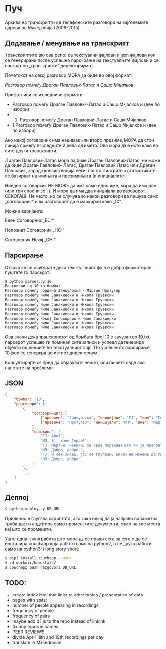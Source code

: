 Пуч
===

Архива на транскрипти од телефонските разговори на најголемите цареви
во Македонија (2006-2015).

Додавање / менување на транскрипт
---------------------------------

Транскриптите (во ова репо) се текстуални фајлови и json фајлови кои
се генерирани после успешно парсирање на текстуалните фајлови и се
наоѓаат во „транскрипти“ директориумот.

Почетокот на секој разговор МОРА да биде во овој формат:

*Разговор помеѓу Драган Павловиќ-Латас и Сашо Мијалков*

Прифатливи се и следниве формати:
* Разговор помеѓу Драган Павловиќ-Латас и Сашо Мијалков и (ден по избори)
* 1. Разговор помеѓу Драган Павловиќ-Латас и Сашо Мијалков
* 1.Разговор помеѓу Драган Павловиќ-Латас и Сашо Мијалков и (ден по избори)

Ако некој соговорник има надимак или второ презиме, МОРА да стои линија
помеѓу последните 2 дела од името. Ова мора да е исто како во сите други
транскрипти.

Драган Павловиќ-Латас мора да биде Драган Павловиќ-Латас, не може да
биде Драган Павловиќ- Латас, Драган Павловиќ Латас или Драган Павловиќ,
заради конзистенција нели, пошто филтрите и статистиките се базираат на
имињата и презимињата (и иницијалите).

Ниеден соговорник НЕ МОЖЕ да има само едно име, мора да има две (или
три споени со -).
И мора да има два иницијали во разоворот. СЕКОГАШ!
Не често, но се случува во некои разговори да пишува само „соговорник“
и во разговорот да е маркиран како „С:“.

Можни варијанти:

Еден Соговорник „ЕС:“

Непознат Соговорник „НС:“

Соговорник Некој „СН:“


Парсирање
---------

Откако ќе се осигурате дека текстуалниот фајл е добро форматиран,
пуштете го парсерот:

```sh
$ python parser.py 10
Разговори од 10-та бомба:
Разговор помеѓу Гордана Јанкулоска и Мартин Протугер
Разговор помеѓу Миле Јанакиески и Никола Груевски
Разговор помеѓу Миле Јанакиески и Никола Груевски
Разговор помеѓу Миле Јанакиески и Никола Груевски
Разговор помеѓу Миле Јанакиески и Никола Груевски
Разговор помеѓу Миле Јанакиески и Никола Груевски
Разговор помеѓу Некој Соговорник и Миле Јанакиески
Разговор помеѓу Миле Јанакиески и Никола Груевски
Разговор помеѓу Миле Јанакиески и Никола Груевски
```

Ова значи дека транскриптот од бомбата број 10 е зачуван во 10.txt,
парсерот успешно ги поминал сите записи и успеал да генерира објекти
од линиите во текстуалниот фајл.
По успешното парсирање, 10.json се генерира во истиот директориум.

Консултирајте се пред да објавувате нешто, или пишете овде ако налетате
на проблеми.

JSON
----

```json
{
    "бомба": "10",
    "разговори": [
        {
            "соговорници": [
                {"презиме": "Јанкулоска", "иницијали": "ГЈ", "име": "Гордана"},
                {"презиме": "Протугер", "иницијали": "МП", "име": "Мартин"}
            ],
            "содржина": [
                "ГЈ: Ало?",
                "МП: Еј, кажи Горде?",
                "ГЈ: Мартин, извини, за оваа поракава што ти ја препратив, за да сме поефикасни. Дај некако на нашиве да им се каже да не се глупираат со штабовиве. Наши од УМС кршат штабови на Љубе.",
                "МП: Добро, добро.",
                "ГЈ: И сеа знаеш, јас се глупрам, викам не можеме да ги најдеме, а у Центар Даме е, знаеш, Даме Мирчевски.",
                "МП: Добро, добро"
            ]
        },
        ...
    ]
}
```


Деплој
------

```sh
$ python deploy.py DB_URL
```

Прилично е глупава скриптата, ако сака некој да ја направи попаметна
треба да: ги апдејтира само променетите документи, само на тие места
кај што се променети.

Уште една глупа работа што мора да се прави сега за сега е да се
инсталира couchapp која работи само на python2, а сѐ друго работи само
на python3 :) long story short:

```sh
$ pip2 install couchapp --user
$ cd workdir/bombstats/
$ couchapp push razgovori DB_URL
```



TODO:
-----
- create index.html that links to other tables / presentation of data
- pages with stats:
- number of people appearing in recordings
- freqeuncy of people
- frequency of pairs
- maybe add d3.js to the repo instead of linkink
- fix any typos in names
- PEER REVIEW!!!
- divide April 18th and 19th recordings per day
- translate in Macedonian

